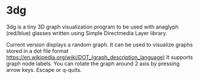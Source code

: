 # 3dg
3dg is a tiny 3D graph visualization program to be used with anaglyph (red/blue) glasses written using Simple Directmedia Layer library.

Current version displays a random graph.
It can be used to visualize graphs stored in a dot file format
https://en.wikipedia.org/wiki/DOT_(graph_description_language)
It supports graph node labels. You can rotate the graph around 2 axis by pressing arrow keys.  Escape or q-quits.
